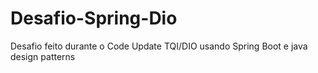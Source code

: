 # Desafio-Spring-Dio
Desafio feito durante o Code Update TQI/DIO usando Spring Boot e java design patterns
